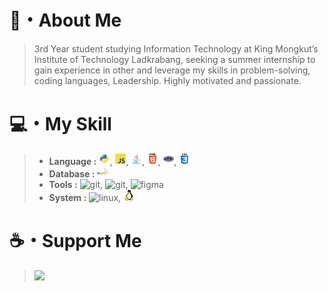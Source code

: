 # 👋・About Me
> 3rd Year student studying Information Technology at King Mongkut’s Institute of Technology Ladkrabang, seeking a summer internship to gain experience in other and leverage my skills in problem-solving, coding languages, Leadership. Highly motivated and passionate.


# 💻・My Skill
> - **Language :** <img class="ml-5 w-4 h-4" src="https://raw.githubusercontent.com/devicons/devicon/master/icons/python/python-original.svg" alt="python" width="4%" hight="4%">, <img class="ml-4 w-8 h-8 sm:w-10 sm:h-10" src="https://raw.githubusercontent.com/devicons/devicon/master/icons/javascript/javascript-original.svg" alt="javascript" width="4%" hight="4%">, <img class="ml-4 w-8 h-8 sm:w-10 sm:h-10" src="https://raw.githubusercontent.com/devicons/devicon/master/icons/java/java-original.svg" alt="java" width="4%" hight="4%">, <img class="ml-4 w-8 h-8 sm:w-10 sm:h-10" src="https://raw.githubusercontent.com/devicons/devicon/master/icons/html5/html5-original-wordmark.svg" alt="html5" width="4%" hight="4%">, <img class="ml-4 w-8 h-8 sm:w-10 sm:h-10" src="https://raw.githubusercontent.com/devicons/devicon/master/icons/php/php-original.svg" alt="php" width="4%" hight="4%">, <img class="ml-4 w-8 h-8 sm:w-10 sm:h-10" src="https://raw.githubusercontent.com/devicons/devicon/master/icons/css3/css3-original-wordmark.svg" alt="css3" width="4%" hight="4%">
> - **Database :** <img class="ml-4 w-8 h-8 sm:w-10 sm:h-10" src="https://raw.githubusercontent.com/devicons/devicon/master/icons/mysql/mysql-original-wordmark.svg" alt="mysql" width="4%" hight="4%">
> - **Tools :** <img class="ml-4 w-8 h-8 sm:w-10 sm:h-10" src="https://www.vectorlogo.zone/logos/git-scm/git-scm-icon.svg" alt="git" width="4%" hight="4%">, <img class="ml-4 w-8 h-8 sm:w-10 sm:h-10" src="https://img.icons8.com/?size=100&id=9OGIyU8hrxW5&format=png&color=000000" alt="git" width="4%" hight="4%">, <img class="ml-4 w-8 h-8 sm:w-10 sm:h-10" src="https://www.vectorlogo.zone/logos/figma/figma-icon.svg" alt="figma" width="4%" hight="4%">
> - **System :** <img class="ml-4 w-8 h-8 sm:w-10 sm:h-10" src="https://img.icons8.com/?size=100&id=M9BRw0RJZXKi&format=png&color=000000" alt="linux" width="4%" hight="4%">, <img class="ml-4 w-8 h-8 sm:w-10 sm:h-10" src="https://raw.githubusercontent.com/devicons/devicon/master/icons/linux/linux-original.svg" alt="linux" width="4%" hight="4%">


# ☕・Support Me
> <a href="https://buymeacoffee.com/madamun" target="_blank"><img src="https://camo.githubusercontent.com/cace41b0afc90c68d0207e2bd809ee121f9ff4f72ac032e8ced972aee7adbb23/68747470733a2f2f63646e2e6275796d6561636f666665652e636f6d2f627574746f6e732f76322f64656661756c742d79656c6c6f772e706e67" width="200" data-canonical-src="https://cdn.buymeacoffee.com/buttons/v2/default-yellow.png" style="max-width: 100%;">

